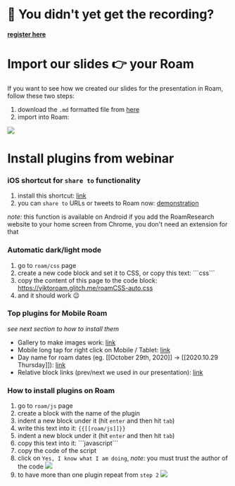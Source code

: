 # 👋 You didn't yet get the recording?
#### [**register here**](https://doklist.typeform.com/to/pD4XeOzC)

# Import our slides 👉 your Roam
If you want to see how we created our slides for the presentation in Roam, follow these two steps:
1. download the `.md` formatted file from [here](https://raw.githubusercontent.com/thesved/thesved.github.io/main/Frustration-Free-Roam-Webinar-Slides.md)
2. import into Roam:

![](https://firebasestorage.googleapis.com/v0/b/firescript-577a2.appspot.com/o/imgs%2Fapp%2FViktor%2FzS-auhqWH3.png?alt=media&token=76c7bd4c-f387-4b9d-89a5-1ff7492c061a)

# Install plugins from webinar
### iOS shortcut for `share to` functionality
1. install this shortcut: [link](https://www.icloud.com/shortcuts/a9e45858154046d7bd3c62158a045a9c)
2. you can `share to` URLs or tweets to Roam now: [demonstration](https://twitter.com/ViktorTabori/status/1279070166433902592)

_note:_ this function is available on Android if you add the RoamResearch website to your home screen from Chrome, you don't need an extension for that

### Automatic dark/light mode
1. go to `roam/css` page
2. create a new code block and set it to CSS, or copy this text:
\`\`\`css\`\`\`
3. copy the content of this page to the code block:
https://viktoroam.glitch.me/roamCSS-auto.css
4. and it should work 😉

### Top plugins for Mobile Roam
_see next section to how to install them_
- Gallery to make images work: [link](https://gist.github.com/thesved/6574586e102332ab4a010e3dfaa9c4e7)
- Mobile long tap for right click on Mobile / Tablet: [link](https://gist.github.com/thesved/48cab2307cf0598fcc5cd37643d36cb4)
- Day name for roam dates (eg. [[October 29th, 2020]] -> [[2020.10.29 Thursday]]): [link](https://gist.github.com/thesved/e61fef8b3e5a50ac1ae1362e72da88cf)
- Relative block links (prev/next we used in our presentation): [link](https://gist.github.com/thesved/adb077f8f16082a64b21c70c6ea511ce)

### How to install plugins on Roam
1. go to `roam/js` page
2. create a block with the name of the plugin
3. indent a new block under it (hit `enter` and then hit `tab`)
4. write this text into it: `{{[[roam/js]]}}`
4. indent a new block under it (hit `enter` and then hit `tab`)
5. copy this text into it: \`\`\`javascript\`\`\`
6. copy the code of the script
7. click on `Yes, I know what I am doing`, _note_: you must trust the author of the code
![](https://firebasestorage.googleapis.com/v0/b/firescript-577a2.appspot.com/o/imgs%2Fapp%2FViktor%2Fc9cOp2Ot0y.png?alt=media&token=343f06f9-d5d0-48fa-ad0a-0101509fa749)
8. to have more than one plugin repeat from `step 2`
![](https://firebasestorage.googleapis.com/v0/b/firescript-577a2.appspot.com/o/imgs%2Fapp%2FViktor%2FclvDLa2pzo.png?alt=media&token=e5e1b668-4a1a-4550-96ac-4be06381be65)
